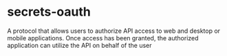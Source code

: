 # secrets-oauth
A protocol that allows users to authorize API access to web and desktop or mobile applications. Once access has been granted, the authorized application can utilize the API on behalf of the user
